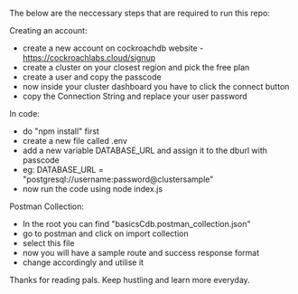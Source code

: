 The below are the neccessary steps that are required to run this repo:

Creating an account:
- create a new account on cockroachdb website - https://cockroachlabs.cloud/signup 
- create a cluster on your closest region and pick the free plan
- create a user and copy the passcode
- now inside your cluster dashboard you have to click the connect button
- copy the Connection String and replace your user password

In code:
- do "npm install" first 
- create a new file called .env 
- add a new variable DATABASE_URL and assign it to the dburl with passcode
- eg: DATABASE_URL = "postgresql://username:password@clustersample"
- now run the code using node index.js

Postman Collection:
- In the root you can find "basicsCdb.postman_collection.json"
- go to postman and click on import collection
- select this file
- now you will have a sample route and success response format
- change accordingly and utilise it

Thanks for reading pals. Keep hustling and learn more everyday.
